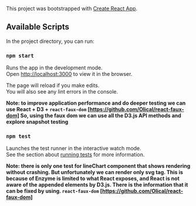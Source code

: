 This project was bootstrapped with [Create React App](https://github.com/facebook/create-react-app).

## Available Scripts

In the project directory, you can run:

### `npm start`

Runs the app in the development mode.<br>
Open [http://localhost:3000](http://localhost:3000) to view it in the browser.

The page will reload if you make edits.<br>
You will also see any lint errors in the console.


**Note: to improve application performance and do deeper testing we can use React + D3 + `react-faux-dom` [https://github.com/Olical/react-faux-dom] So, using the faux dom we can use all the D3.js API methods and explore snapshot testing**


### `npm test`

Launches the test runner in the interactive watch mode.<br>
See the section about [running tests](https://facebook.github.io/create-react-app/docs/running-tests) for more information.

**Note: there is only one test for lineChart component that shows rendering without crashing. But unfortunately we can render only svg tag.
This is because of Enzyme is limited to what React exposes, and React is not aware of the appended elements by D3.js.
There is the information that it can be fixed by using. `react-faux-dom` [https://github.com/Olical/react-faux-dom]**

